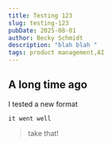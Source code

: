 ```yaml
---
title: Testing 123
slug: testing-123
pubDate: 2025-08-01
author: Becky Schmidt
description: "blah blah "
tags: product management,AI
---
```

## A long time ago

I tested a new format

```
it went well
```

> take that!
